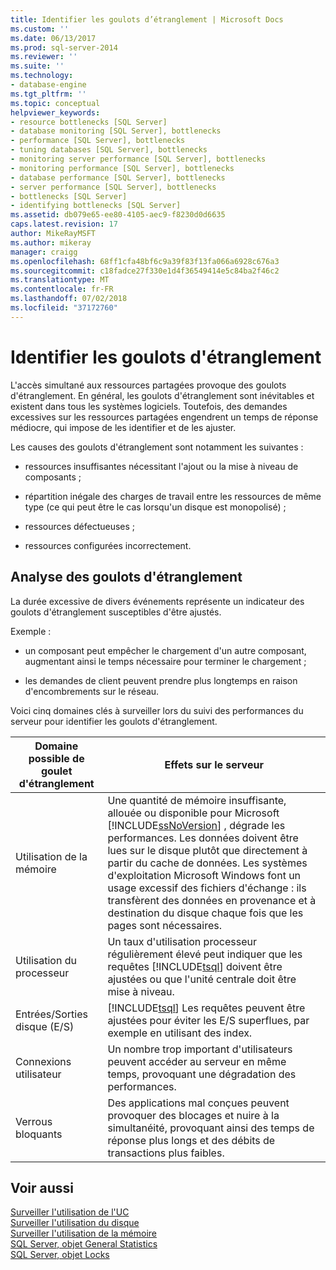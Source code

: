 ```yaml
---
title: Identifier les goulots d’étranglement | Microsoft Docs
ms.custom: ''
ms.date: 06/13/2017
ms.prod: sql-server-2014
ms.reviewer: ''
ms.suite: ''
ms.technology:
- database-engine
ms.tgt_pltfrm: ''
ms.topic: conceptual
helpviewer_keywords:
- resource bottlenecks [SQL Server]
- database monitoring [SQL Server], bottlenecks
- performance [SQL Server], bottlenecks
- tuning databases [SQL Server], bottlenecks
- monitoring server performance [SQL Server], bottlenecks
- monitoring performance [SQL Server], bottlenecks
- database performance [SQL Server], bottlenecks
- server performance [SQL Server], bottlenecks
- bottlenecks [SQL Server]
- identifying bottlenecks [SQL Server]
ms.assetid: db079e65-ee80-4105-aec9-f8230d0d6635
caps.latest.revision: 17
author: MikeRayMSFT
ms.author: mikeray
manager: craigg
ms.openlocfilehash: 68ff1cfa48bf6c9a39f83f13fa066a6928c676a3
ms.sourcegitcommit: c18fadce27f330e1d4f36549414e5c84ba2f46c2
ms.translationtype: MT
ms.contentlocale: fr-FR
ms.lasthandoff: 07/02/2018
ms.locfileid: "37172760"
---
```

# <a name="identify-bottlenecks"></a>Identifier les goulots d'étranglement
  L'accès simultané aux ressources partagées provoque des goulots d'étranglement. En général, les goulots d'étranglement sont inévitables et existent dans tous les systèmes logiciels. Toutefois, des demandes excessives sur les ressources partagées engendrent un temps de réponse médiocre, qui impose de les identifier et de les ajuster.  
  
 Les causes des goulots d'étranglement sont notamment les suivantes :  
  
-   ressources insuffisantes nécessitant l'ajout ou la mise à niveau de composants ;  
  
-   répartition inégale des charges de travail entre les ressources de même type (ce qui peut être le cas lorsqu'un disque est monopolisé) ;  
  
-   ressources défectueuses ;  
  
-   ressources configurées incorrectement.  
  
## <a name="analyzing-bottlenecks"></a>Analyse des goulots d'étranglement  
 La durée excessive de divers événements représente un indicateur des goulots d'étranglement susceptibles d'être ajustés.  
  
 Exemple :  
  
-   un composant peut empêcher le chargement d'un autre composant, augmentant ainsi le temps nécessaire pour terminer le chargement ;  
  
-   les demandes de client peuvent prendre plus longtemps en raison d'encombrements sur le réseau.  
  
 Voici cinq domaines clés à surveiller lors du suivi des performances du serveur pour identifier les goulots d'étranglement.  
  
|Domaine possible de goulet d'étranglement|Effets sur le serveur|  
|------------------------------|---------------------------|  
|Utilisation de la mémoire|Une quantité de mémoire insuffisante, allouée ou disponible pour Microsoft [!INCLUDE[ssNoVersion](../../includes/ssnoversion-md.md)] , dégrade les performances. Les données doivent être lues sur le disque plutôt que directement à partir du cache de données. Les systèmes d'exploitation Microsoft Windows font un usage excessif des fichiers d'échange : ils transfèrent des données en provenance et à destination du disque chaque fois que les pages sont nécessaires.|  
|Utilisation du processeur|Un taux d'utilisation processeur régulièrement élevé peut indiquer que les requêtes [!INCLUDE[tsql](../../includes/tsql-md.md)] doivent être ajustées ou que l'unité centrale doit être mise à niveau.|  
|Entrées/Sorties disque (E/S)|[!INCLUDE[tsql](../../includes/tsql-md.md)] Les requêtes peuvent être ajustées pour éviter les E/S superflues, par exemple en utilisant des index.|  
|Connexions utilisateur|Un nombre trop important d'utilisateurs peuvent accéder au serveur en même temps, provoquant une dégradation des performances.|  
|Verrous bloquants|Des applications mal conçues peuvent provoquer des blocages et nuire à la simultanéité, provoquant ainsi des temps de réponse plus longs et des débits de transactions plus faibles.|  
  
## <a name="see-also"></a>Voir aussi  
 [Surveiller l'utilisation de l'UC](../performance-monitor/monitor-cpu-usage.md)   
 [Surveiller l'utilisation du disque](../performance-monitor/monitor-disk-usage.md)   
 [Surveiller l'utilisation de la mémoire](../performance-monitor/monitor-memory-usage.md)   
 [SQL Server, objet General Statistics](../performance-monitor/sql-server-general-statistics-object.md)   
 [SQL Server, objet Locks](../performance-monitor/sql-server-locks-object.md)  
  
  
